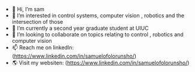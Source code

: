 - 👋 Hi, I’m sam
- 👀 I’m interested in control systems, computer vision , robotics and the intersection of those
- 🌱 I’m currently a second year graduate student at UIUC
- 💞️ I’m looking to collaborate on topics relating to control , robotics and computer vision
- 📫 Reach me on linkedIn: (https://www.linkedin.com/in/samuelofolorunsho/)
- 🌎 Visit my websiten: (https://www.linkedin.com/in/samuelofolorunsho/)

<!---
sof-danny/sof-danny is a ✨ special ✨ repository because its `README.md` (this file) appears on your GitHub profile.
You can click the Preview link to take a look at your changes.
--->

